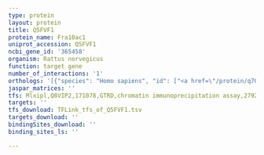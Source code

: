 ```yaml
---
type: protein
layout: protein
title: Q5FVF1
protein_name: Fra10ac1
uniprot_accession: Q5FVF1
ncbi_gene_id: '365458'
organism: Rattus norvegicus
function: target gene
number_of_interactions: '1'
orthologs: '[{"species": "Homo sapiens", "id": ["<a href=\"/protein/q70z53\">Q70Z53</a>"]}, {"species": "Danio rerio", "id": ["<a href=\"/protein/a0a0r4ik46\">A0A0R4IK46</a>"]}, {"species": "Mus musculus", "id": ["<a href=\"/protein/q8bp78\">Q8BP78</a>"]}, {"species": "Caenorhabditis elegans", "id": ["<a href=\"/protein/b5bm26\">B5BM26</a>"]}, {"species": "Drosophila melanogaster", "id": ["<a href=\"/protein/q9v3m2\">Q9V3M2</a>"]}]'
jaspar_matrices: ''
tfs: Mlxipl,Q8VIP2,171078,GTRD,chromatin immunoprecipitation assay,27924024%5Buid%5D,No
targets: ''
tfs_download: TFLink_tfs_of_Q5FVF1.tsv
targets_download: ''
bindingSites_download: ''
binding_sites_ls: ''

---
```

